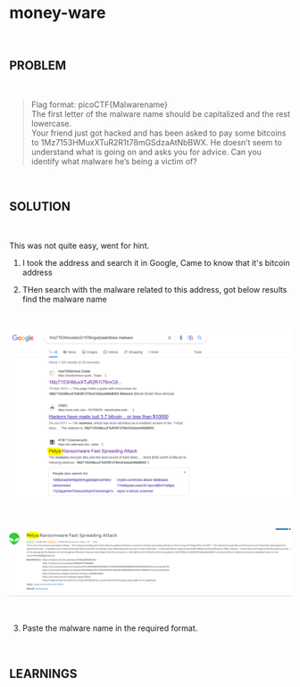 

# money-ware

<br>

## PROBLEM

<br>


> Flag format: picoCTF{Malwarename}   
    The first letter of the malware name should be capitalized and the rest lowercase.   
    Your friend just got hacked and has been asked to pay some bitcoins to 1Mz7153HMuxXTuR2R1t78mGSdzaAtNbBWX. He doesn’t seem to understand what is going on and asks you   for advice. Can you identify what malware he’s being a victim of?  



<br>



## SOLUTION

<br>

This was not quite easy, went for hint.

1. I took the address and search it in Google, Came to know that it's bitcoin address 

2. THen search with the malware related to this address, got below results find the malware name

<br>

![Filename6](images/6.PNG)

<br>

![Filename7](images/7.PNG)

<br>

3. Paste the malware name in the required format.

<br>


## LEARNINGS

<br>
